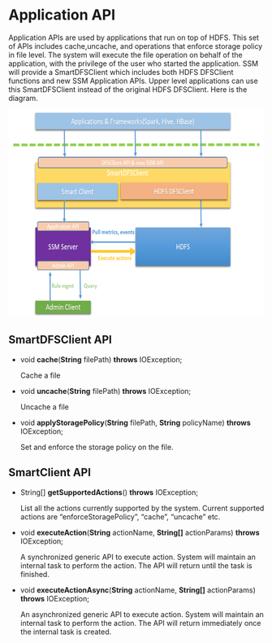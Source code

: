 Application API
===============

Application APIs are used by applications that run on top of HDFS. This set
of APIs includes cache,uncache, and operations that enforce storage policy in file level. The system will
execute the file operation on behalf of the application, with the privilege of
the user who started the application. SSM will provide a SmartDFSClient
which includes both HDFS DFSClient functions and new SSM Application
APIs. Upper level applications can use this SmartDFSClient instead of the
original HDFS DFSClient. Here is the diagram.

<img src="./image/api.png" width="554" height="408" />

SmartDFSClient API
------------
  
* void **cache**(**String** filePath) **throws** IOException;

  Cache a file

* void **uncache**(**String** filePath) **throws** IOException;

  Uncache a file
* void **applyStoragePolicy**(**String** filePath, **String** policyName) **throws** IOException;

  Set and enforce the storage policy on the file.

SmartClient API
------------

* String\[\] **getSupportedActions**() **throws** IOException;

  List all the actions currently supported by the system. Current supported actions are “enforceStoragePolicy”, “cache”, “uncache” etc.

* void **executeAction**(**String** actionName, **String\[\]** actionParams) **throws** IOException;

  A synchronized generic API to execute action. System will maintain an internal task to perform the action. The API will return until the task is finished.
  
* void **executeActionAsync**(**String** actionName, **String\[\]** actionParams) **throws** IOException;

  An asynchronized generic API to execute action. System will maintain an internal task to perform the action. The API will return immediately once the internal task is created.
